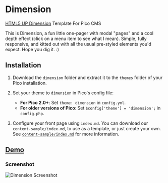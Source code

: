# Dimension

[HTML5 UP Dimension](https://html5up.net/dimension) Template For Pico CMS

This is Dimension, a fun little one-pager with modal "pages" and a cool depth effect (click on a menu item to see what I mean). Simple, fully responsive, and kitted out with all the usual pre-styled elements you'd expect. Hope you dig it. :)

## Installation

1) Download the `dimension` folder and extract it to the `themes` folder of your Pico installation.

2) Set your theme to `dimension` in Pico's config file:
    - **For Pico 2.0+**: Set `theme: dimension` in `config.yml`.
    - **For older versions of Pico**: Set `$config['theme'] = 'dimension';` in `config.php`.

3) Configure your front page using `index.md`.  You can download our `content-sample/index.md`, to use as a template, or just create your own.  See [`content-sample/index.md`](https://github.com/BesrourMS/dimension/blob/master/content-sample/index.md?plain=1) for more information.

## <a href="https://html5up.net/uploads/demos/dimension/">Demo</a>

### Screenshot
![Dimension Screenshot](https://zupimages.net/up/17/52/07u9.jpg)

